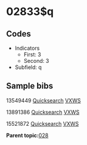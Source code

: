 # 02833$q

## Codes

-   Indicators
    -   First: 3
    -   Second: 3
-   Subfield: q

## Sample bibs

13549449 [Quicksearch](https://search.library.yale.edu/catalog/13549449) [VXWS](http://prodorbis.library.yale.edu:7014/vxws/GetHoldingsService?bibId=13549449)

13891386 [Quicksearch](https://search.library.yale.edu/catalog/13891386) [VXWS](http://prodorbis.library.yale.edu:7014/vxws/GetHoldingsService?bibId=13891386)

15521872 [Quicksearch](https://search.library.yale.edu/catalog/15521872) [VXWS](http://prodorbis.library.yale.edu:7014/vxws/GetHoldingsService?bibId=15521872)

**Parent topic:**[028](../../tags/028/028.md)

